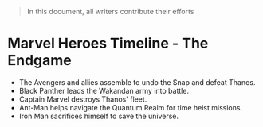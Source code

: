 > In this document, all writers contribute their efforts

# Marvel Heroes Timeline - The Endgame

- The Avengers and allies assemble to undo the Snap and defeat Thanos.
- Black Panther leads the Wakandan army into battle.
- Captain Marvel destroys Thanos' fleet.
- Ant-Man helps navigate the Quantum Realm for time heist missions.
- Iron Man sacrifices himself to save the universe.